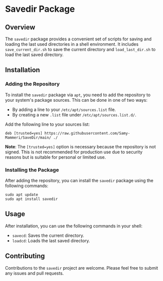 # Savedir Package

## Overview
The `savedir` package provides a convenient set of scripts for saving and loading the last used directories in a shell environment. It includes `save_current_dir.sh` to save the current directory and `load_last_dir.sh` to load the last saved directory.

## Installation

### Adding the Repository
To install the `savedir` package via `apt`, you need to add the repository to your system's package sources. This can be done in one of two ways:

- By adding a line to your `/etc/apt/sources.list` file.
- By creating a new `.list` file under `/etc/apt/sources.list.d/`.

Add the following line to your sources list:

 ``` 
deb [trusted=yes] https://raw.githubusercontent.com/Samy-Mammeri/SaveDir/main/ ./
 ``` 

**Note**: The `[trusted=yes]` option is necessary because the repository is not signed. This is not recommended for production use due to security reasons but is suitable for personal or limited use.

### Installing the Package
After adding the repository, you can install the `savedir` package using the following commands:
 ``` 
 sudo apt update
 sudo apt install savedir
 ``` 

## Usage

After installation, you can use the following commands in your shell:

- `savecd`: Saves the current directory.
- `loadcd`: Loads the last saved directory.

## Contributing

Contributions to the `savedir` project are welcome. Please feel free to submit any issues and pull requests.
